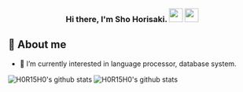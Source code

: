 <h3 align="center">
  Hi there, I'm Sho Horisaki. <img src="https://media.giphy.com/media/hvRJCLFzcasrR4ia7z/giphy.gif" width="28"> <img src="https://emojis.slackmojis.com/emojis/images/1531849430/4246/blob-sunglasses.gif?1531849430" width="28"/>
</h3>

## 📖 About me

* 🌱 I’m currently interested in language processor, database system.
<!-- * 🌐 You can see some of my projects on <a href="https://horisho.netlify.app/" target="_blank">my portfolio(Japanese)</a> -->

  <img align="center" alt="H0R15H0's github stats" src="https://github-readme-stats.vercel.app/api?username=H0R15H0&count_private=true&show_icons=true&include_all_commits=true&bg_color=30,434343,000000&title_color=fe428e&text_color=f1f1eb"  />
  <img align="center" alt="H0R15H0's github stats" src="https://github-readme-stats.vercel.app/api/top-langs/?username=H0R15H0&count_private=true&layout=compact&langs_count=10&hide=html,css&bg_color=30,000000,434343&title_color=fe428e&text_color=f1f1eb" />
